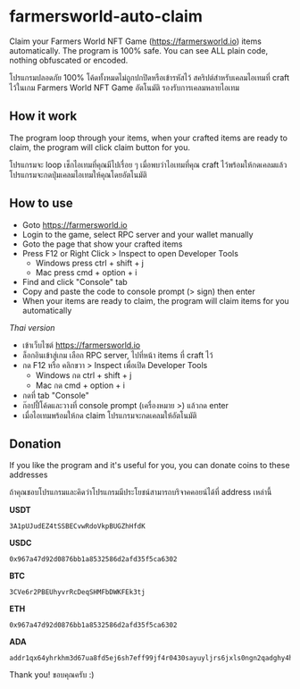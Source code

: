 # farmersworld-auto-claim

Claim your Farmers World NFT Game (https://farmersworld.io) items automatically.
The program is 100% safe. You can see ALL plain code, nothing obfuscated or encoded.

โปรแกรมปลอดภัย 100% โค้ดทั้งหมดไม่ถูกปกปิดหรือเข้ารหัสไว้
สคริปต์สำหรับเคลมไอเทมที่ craft ไว้ในเกม Farmers World NFT Game อัตโนมัติ รองรับการเคลมหลายไอเทม


## How it work

The program loop through your items, when your crafted items are ready to claim, the program will click claim button for you.

โปรแกรมจะ loop เช็กไอเทมที่คุณมีไปเรื่อย ๆ เมื่อพบว่าไอเทมที่คุณ craft ไว้พร้อมให้กดเคลมแล้ว โปรแกรมจะกดปุ่มเคลมไอเทมให้คุณโดยอัตโนมัติ


## How to use

- Goto https://farmersworld.io
- Login to the game, select RPC server and your wallet manually
- Goto the page that show your crafted items
- Press F12 or Right Click > Inspect to open Developer Tools
  - Windows press ctrl + shift + j
  - Mac press cmd + option + i
- Find and click "Console" tab
- Copy and paste the code to console prompt (> sign) then enter
- When your items are ready to claim, the program will claim items for you automatically

*Thai version*

- เข้าเว็บไซต์ https://farmersworld.io
- ล็อกอินเข้าสู่เกม เลือก RPC server, ไปที่หน้า items ที่ craft ไว้
- กด F12 หรือ คลิกขวา > Inspect เพื่อเปิด Developer Tools
  - Windows กด ctrl + shift + j
  - Mac กด cmd + option + i
- กดที่ tab "Console"
- ก๊อปปี้โค้ดและวางที่ console prompt (เครื่องหมาย >) แล้วกด enter
- เมื่อไอเทมพร้อมให้กด claim โปรแกรมจะกดเคลมให้อัตโนมัติ


## Donation

If you like the program and it's useful for you, you can donate coins to these addresses

ถ้าคุณชอบโปรแกรมและคิดว่าโปรแกรมมีประโยชน์สามารถบริจาคคอยน์ได้ที่ address เหล่านี้

**USDT**
```
3A1pUJudEZ4tSSBECvwRdoVkpBUGZhHfdK
```

**USDC**
```
0x967a47d92d0876bb1a8532586d2afd35f5ca6302
```

**BTC**
```
3CVe6r2PBEUhyvrRcDeqSHMFbDWKFEk3tj
```

**ETH**
```
0x967a47d92d0876bb1a8532586d2afd35f5ca6302
```

**ADA**
```
addr1qx64yhrkhm3d67ua8fd5ej6sh7eff99jf4r0430sayuyljrs6jxls0ngn2qadghy4h7dterk0gzm3y7czmh8zlsfvmesfd8xgu
```

Thank you! ขอบคุณครับ :)
